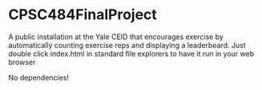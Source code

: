 # CPSC484FinalProject
A public installation at the Yale CEID that encourages exercise by automatically counting exercise reps and displaying a leaderboard.
Just double click index.html in standard file explorers to have it run in your web browser

No dependencies!